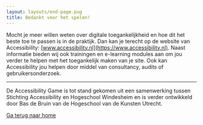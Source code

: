 ```yaml
---
layout: layouts/end-page.pug
title: Bedankt voor het spelen!
---
```


Mocht je meer willen weten over digitale toegankelijkheid en hoe dit het beste toe te passen is in de praktijk. Dan kan je terecht op de website van Accessibility: [www.accessibility.nl](https://www.accessibility.nl). Naast informatie bieden wij ook trainingen en e-learning modules aan om jou verder te helpen met het toegankelijk maken van je site. Ook kan Accessibility jou helpen door middel van consultancy, audits of gebruikersonderzoek.


<hr>


De Accessibility Game is tot stand gekomen uit een samenwerking tussen Stichting Accessibility en Hogeschool Windesheim en is verder ontwikkeld door Bas de Bruin van de Hogeschool van de Kunsten Utrecht.

[Ga terug naar home](/index.html)






<div class="spacer"></div>